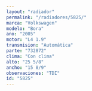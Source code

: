 ```yaml
---
layout: "radiador"
permalink: "/radiadores/5825/"
marca: "Volkswagen"
modelo: "Bora"
ano: "2005"
motor: "L4 1.9"
transmision: "Automática"
parte: "732872"
clima: "Con clima"
alto: "25 5/8"
ancho: "15 8/9"
observaciones: "TDI"
id: "5825"
---
```


